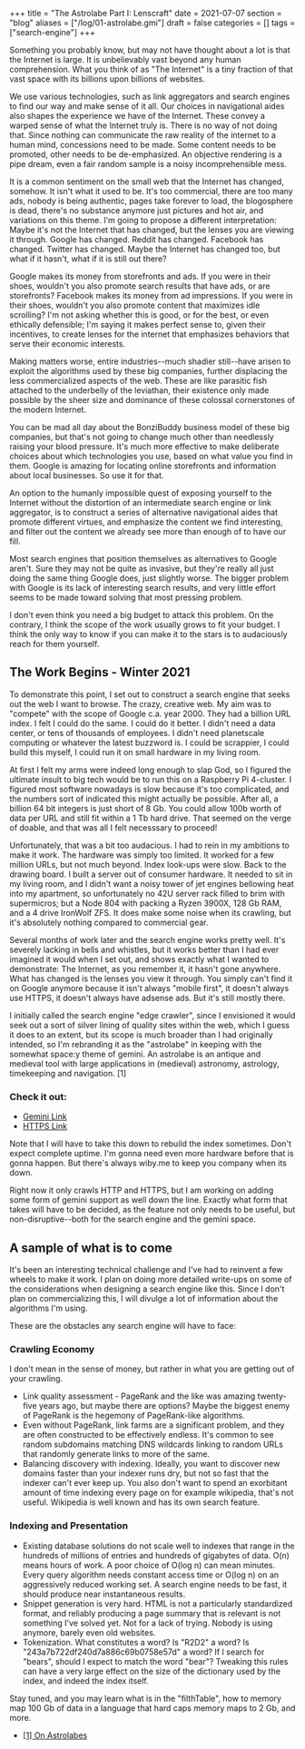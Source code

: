 +++
title = "The Astrolabe Part I: Lenscraft"
date = 2021-07-07
section = "blog"
aliases = ["/log/01-astrolabe.gmi"]
draft = false
categories = []
tags = ["search-engine"]
+++


Something you probably know, but may not have thought about a lot is that the Internet is large. It is unbelievably vast beyond any human comprehension. What you think of as "The Internet" is a tiny fraction of that vast space with its billions upon billions of websites.

We use various technologies, such as link aggregators and search engines to find our way and make sense of it all. Our choices in navigational aides also shapes the experience we have of the Internet. These convey a warped sense of what the Internet truly is. There is no way of not doing that. Since nothing can communicate the raw reality of the internet to a human mind, concessions need to be made. Some content needs to be promoted, other needs to be de-emphasized. An objective rendering is a pipe dream, even a fair random sample is a noisy incomprehensible mess.

It is a common sentiment on the small web that the Internet has changed, somehow. It isn't what it used to be. It's too commercial, there are too many ads, nobody is being authentic, pages take forever to load, the blogosphere is dead, there's no substance anymore just pictures and hot air, and variations on this theme. I'm going to propose a different interpretation: Maybe it's not the Internet that has changed, but the lenses you are viewing it through. Google has changed. Reddit has changed. Facebook has changed. Twitter has changed. Maybe the Internet has changed too, but what if it hasn't, what if it is still out there?

Google makes its money from storefronts and ads. If you were in their shoes, wouldn't you also promote search results that have ads, or are storefronts? Facebook makes its money from ad impressions. If you were in their shoes, wouldn't you also promote content that maximizes idle scrolling? I'm not asking whether this is good, or for the best, or even ethically defensible; I'm saying it makes perfect sense to, given their incentives, to create lenses for the internet that emphasizes behaviors that serve their economic interests.

Making matters worse, entire industries--much shadier still--have arisen to exploit the algorithms used by these big companies, further displacing the less commercialized aspects of the web. These are like parasitic fish attached to the underbelly of the leviathan, their existence only made possible by the sheer size and dominance of these colossal cornerstones of the modern Internet.

You can be mad all day about the BonziBuddy business model of these big companies, but that's not going to change much other than needlessly raising your blood pressure. It's much more effective to make deliberate choices about which technologies you use, based on what value you find in them. Google is amazing for locating online storefronts and information about local businesses. So use it for that.

An option to the humanly impossible quest of exposing yourself to the Internet without the distortion of an intermediate search engine or link aggregator, is to construct a series of alternative navigational aides that promote different virtues, and emphasize the content we find interesting, and filter out the content we already see more than enough of to have our fill.

Most search engines that position themselves as alternatives to Google aren't. Sure they may not be quite as invasive, but they're really all just doing the same thing Google does, just slightly worse. The bigger problem with Google is its lack of interesting search results, and very little effort seems to be made toward solving that most pressing problem.

I don't even think you need a big budget to attack this problem. On the contrary, I think the scope of the work usually grows to fit your budget. I think the only way to know if you can make it to the stars is to audaciously reach for them yourself.

## The Work Begins - Winter 2021

To demonstrate this point, I set out to construct a search engine that seeks out the web I want to browse. The crazy, creative web. My aim was to "compete" with the scope of Google c.a. year 2000. They had a billion URL index. I felt I could do the same. I could do it better. I didn't need a data center, or tens of thousands of employees. I didn't need planetscale computing or whatever the latest buzzword is. I could be scrappier, I could build this myself, I could run it on small hardware in my living room.

At first I felt my arms were indeed long enough to slap God, so I figured the ultimate insult to big tech would be to run this on a Raspberry Pi 4-cluster. I figured most software nowadays is slow because it's too complicated, and the numbers sort of indicated this might actually be possible. After all, a billion 64 bit integers is just short of 8 Gb. You could allow 100b worth of data per URL and still fit within a 1 Tb hard drive. That seemed on the verge of doable, and that was all I felt necesssary to proceed!

Unfortunately, that was a bit too audacious. I had to rein in my ambitions to make it work. The hardware was simply too limited. It worked for a few million URLs, but not much beyond. Index look-ups were slow. Back to the drawing board. I built a server out of consumer hardware. It needed to sit in my living room, and I didn't want a noisy tower of jet engines bellowing heat into my apartment, so unfortunately no 42U server rack filled to brim with supermicros; but a Node 804 with packing a Ryzen 3900X, 128 Gb RAM, and a 4 drive IronWolf ZFS. It does make some noise when its crawling, but it's absolutely nothing compared to commercial gear.

Several months of work later and the search engine works pretty well. It's severely lacking in bells and whistles, but it works better than I had ever imagined it would when I set out, and shows exactly what I wanted to demonstrate: The Internet, as you remember it, it hasn't gone anywhere. What has changed is the lenses you view it through. You simply can't find it on Google anymore because it isn't always "mobile first", it doesn't always use HTTPS, it doesn't always have adsense ads. But it's still mostly there.

I initially called the search engine "edge crawler", since I envisioned it would seek out a sort of silver lining of quality sites within the web, which I guess it does to an extent, but its scope is much broader than I had originally intended, so I'm rebranding it as the "astrolabe" in keeping with the somewhat space:y theme of gemini. An astrolabe is an antique and medieval tool with large applications in (medieval) astronomy, astrology, timekeeping and navigation. [1]


### Check it out:

* [Gemini Link](gemini://marginalia.nu/search?gemini%20protocol)
* [HTTPS Link](https://search.marginalia.nu/)

Note that I will have to take this down to rebuild the index sometimes. Don't expect complete uptime. I'm gonna need even more hardware before that is gonna happen. But there's always wiby.me to keep you company when its down.

Right now it only crawls HTTP and HTTPS, but I am working on adding some form of gemini support as well down the line. Exactly what form that takes will have to be decided, as the feature not only needs to be useful, but non-disruptive--both for the search engine and the gemini space.

## A sample of what is to come

It's been an interesting technical challenge and I've had to reinvent a few wheels to make it work. I plan on doing more detailed write-ups on some of the considerations when designing a search engine like this. Since I don't plan on commercializing this, I will divulge a lot of information about the algorithms I'm using.

These are the obstacles any search engine will have to face:

### Crawling Economy

I don't mean in the sense of money, but rather in what you are getting out of your crawling.

* Link quality assessment - PageRank and the like was amazing twenty-five years ago, but maybe there are options? Maybe the biggest enemy of PageRank is the hegemony of PageRank-like algorithms.
* Even without PageRank, link farms are a significant problem, and they are often constructed to be effectively endless. It's common to see random subdomains matching DNS wildcards linking to random URLs that randomly generate links to more of the same.
* Balancing discovery with indexing. Ideally, you want to discover new domains faster than your indexer runs dry, but not so fast that the indexer can't ever keep up. You also don't want to spend an exorbitant amount of time indexing every page on for example wikipedia, that's not useful. Wikipedia is well known and has its own search feature.

### Indexing and Presentation

* Existing database solutions do not scale well to indexes that range in the hundreds of millions of entries and hundreds of gigabytes of data. O(n) means hours of work. A poor choice of O(log n) can mean minutes. Every query algorithm needs constant access time or O(log n) on an aggressively reduced working set. A search engine needs to be fast, it should produce near instantaneous results.
* Snippet generation is very hard. HTML is not a particularly standardized format, and reliably producing a page summary that is relevant is not something I've solved yet. Not for a lack of trying. Nobody is using <meta name="description"> anymore, barely even old websites.
* Tokenization. What constitutes a word? Is "R2D2" a word? Is "243a7b722df240d7a886c69b0758e57d" a word? If I search for "bears", should I expect to match the word "bear"? Tweaking this rules can have a very large effect on the size of the dictionary used by the index, and indeed the index itself.

Stay tuned, and you may learn what is in the "filthTable", how to memory map 100 Gb of data in a language that hard caps memory maps to 2 Gb, and more.


* [[1] On Astrolabes](https://web.archive.org/web/20070701013844/http://astrolabes.org/astrolab.htm)


